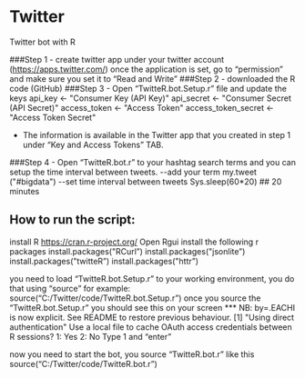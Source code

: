 # Twitter
Twitter bot with R

###Step 1 - create twitter app under your twitter account (https://apps.twitter.com/)
once the application is set, go to “permission” and make sure you set it to “Read and Write”
###Step 2 - downloaded the R code (GitHub)
###Step 3 -  Open “TwitteR.bot.Setup.r” file and update the keys
api_key <- "Consumer Key (API Key)"
api_secret <- "Consumer Secret (API Secret)"
access_token <- "Access Token"
access_token_secret <- "Access Token Secret"

* The information is available in the Twitter app that you created in step 1 under “Key and Access Tokens”  TAB.

###Step 4 - Open “TwitteR.bot.r” to your hashtag search terms  and you can setup the time interval between tweets.
--add your term
    my.tweet ("#bigdata")
--set time interval between tweets
Sys.sleep(60*20) ## 20 minutes
 

## How to run the script:
 install R https://cran.r-project.org/
Open Rgui 
install the following r packages
install.packages("RCurl”)
install.packages("jsonlite”)
install.packages("twitteR”)
install.packages("httr”)

you need to load “TwitteR.bot.Setup.r” to your working environment, you do that using “source”
for example:
source(“C:/Twitter/code/TwitteR.bot.Setup.r”)
once you source the “TwitteR.bot.Setup.r” you should see this on your screen
*** NB: by=.EACHI is now explicit. See README to restore previous behaviour.
[1] "Using direct authentication"
Use a local file to cache OAuth access credentials between R sessions?
1: Yes
2: No
Type 1 and “enter”

now you need to start the bot, you source “TwitteR.bot.r”  like this
	source(“C:/Twitter/code/TwitteR.bot.r”)
